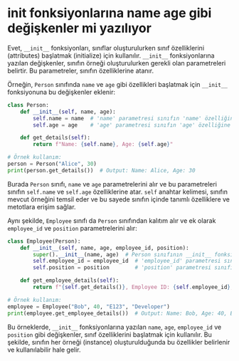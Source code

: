 # __init__ fonksiyonlarına name age gibi değişkenler mi yazılıyor

Evet, `__init__` fonksiyonları, sınıflar oluşturulurken sınıf özelliklerini (attributes) başlatmak (initialize) için kullanılır. `__init__` fonksiyonlarına yazılan değişkenler, sınıfın örneği oluşturulurken gerekli olan parametreleri belirtir. Bu parametreler, sınıfın özelliklerine atanır.

Örneğin, `Person` sınıfında `name` ve `age` gibi özellikleri başlatmak için `__init__` fonksiyonuna bu değişkenler eklenir:

```python
class Person:
    def __init__(self, name, age):
        self.name = name  # 'name' parametresi sınıfın 'name' özelliğine atanır
        self.age = age    # 'age' parametresi sınıfın 'age' özelliğine atanır

    def get_details(self):
        return f"Name: {self.name}, Age: {self.age}"

# Örnek kullanım:
person = Person("Alice", 30)
print(person.get_details())  # Output: Name: Alice, Age: 30
```

Burada `Person` sınıfı, `name` ve `age` parametrelerini alır ve bu parametreleri sınıfın `self.name` ve `self.age` özelliklerine atar. `self` anahtar kelimesi, sınıfın mevcut örneğini temsil eder ve bu sayede sınıfın içinde tanımlı özelliklere ve metotlara erişim sağlar.

Aynı şekilde, `Employee` sınıfı da `Person` sınıfından kalıtım alır ve ek olarak `employee_id` ve `position` parametrelerini alır:

```python
class Employee(Person):
    def __init__(self, name, age, employee_id, position):
        super().__init__(name, age)  # Person sınıfının __init__ fonksiyonunu çağırır
        self.employee_id = employee_id  # 'employee_id' parametresi sınıfın 'employee_id' özelliğine atanır
        self.position = position        # 'position' parametresi sınıfın 'position' özelliğine atanır

    def get_employee_details(self):
        return f"{self.get_details()}, Employee ID: {self.employee_id}, Position: {self.position}"

# Örnek kullanım:
employee = Employee("Bob", 40, "E123", "Developer")
print(employee.get_employee_details())  # Output: Name: Bob, Age: 40, Employee ID: E123, Position: Developer
```

Bu örneklerde, `__init__` fonksiyonlarına yazılan `name`, `age`, `employee_id` ve `position` gibi değişkenler, sınıf özelliklerini başlatmak için kullanılır. Bu şekilde, sınıfın her örneği (instance) oluşturulduğunda bu özellikler belirlenir ve kullanılabilir hale gelir.
